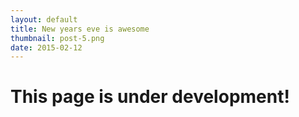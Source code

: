 ```yaml
---
layout: default
title: New years eve is awesome
thumbnail: post-5.png
date: 2015-02-12
---
```


# This page is under development!
